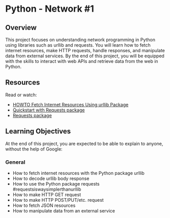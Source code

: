 # Python - Network #1

## Overview
This project focuses on understanding network programming in Python using libraries such as urllib and requests. You will learn how to fetch internet resources, make HTTP requests, handle responses, and manipulate data from external services. By the end of this project, you will be equipped with the skills to interact with web APIs and retrieve data from the web in Python.

## Resources
Read or watch:
- [HOWTO Fetch Internet Resources Using urllib Package](https://docs.python.org/3/howto/urllib2.html)
- [Quickstart with Requests package](https://docs.python-requests.org/en/latest/user/quickstart/)
- [Requests package](https://docs.python-requests.org/en/latest/)

## Learning Objectives
At the end of this project, you are expected to be able to explain to anyone, without the help of Google:

### General
- How to fetch internet resources with the Python package urllib
- How to decode urllib body response
- How to use the Python package requests #requestsiswaysimplerthanurllib
- How to make HTTP GET request
- How to make HTTP POST/PUT/etc. request
- How to fetch JSON resources
- How to manipulate data from an external service
